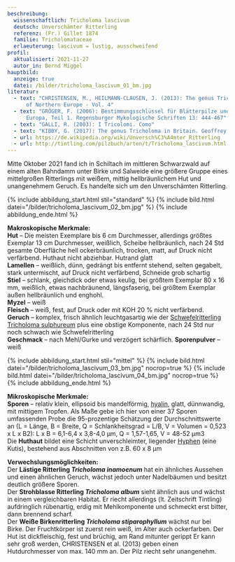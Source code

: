 ```yaml
---
beschreibung:
  wissenschaftlich: Tricholoma lascivum
  deutsch: Unverschämter Ritterling
  referenz: (Fr.) Gillet 1874
  familie: Tricholomataceae
  erlaeuterung: lascivum = lustig, ausschweifend
profil:
  aktualisiert: 2021-11-27
  autor_in: Bernd Miggel
hauptbild:
  anzeige: true
  datei: /bilder/tricholoma_lascivum_01_bm.jpg
literatur:
  - text: "CHRISTENSEN, M., HEILMANN-CLAUSEN, J. (2013): The genus Tricholoma. Fungi
      of Northern Europe - Vol. 4"
  - text: "GRÖGER, F. (2006): Bestimmungsschlüssel für Blätterpilze und Röhrlinge in
      Europa, Teil 1. Regensburger Mykologische Schriften 13: 444-467"
  - text: "GALLI, R. (2003): I Tricolomi. Como"
  - text: "KIBBY, G. (2017): The genus Tricholoma in Britain. Geoffrey Kibby"
  - url: https://de.wikipedia.org/wiki/Unversch%C3%A4mter_Ritterling
  - url: http://tintling.com/pilzbuch/arten/t/Tricholoma_lascivum.html
---
```

Mitte Oktober 2021 fand ich in Schiltach im mittleren Schwarzwald auf einem alten Bahndamm unter Birke und Salweide eine größere Gruppe eines mittelgroßen Ritterlings mit weißem, mittig hellbräunlichem Hut und unangenehmem Geruch. Es handelte sich um den Unverschämten Ritterling.

{% include abbildung_start.html stil="standard" %}
{% include bild.html datei="/bilder/tricholoma_lascivum_02_bm.jpg" %}
{% include abbildung_ende.html %}

**Makroskopische Merkmale:**  
**Hut** – Die meisten Exemplare bis 6 cm Durchmesser, allerdings größtes Exemplar 13 cm Durchmesser, weißlich, Scheibe hellbräunlich, nach 24 Std gesamte Oberfläche hell ockerbräunlich, trocken, matt, auf Druck nicht verfärbend. Huthaut nicht abziehbar. Hutrand glatt  
**Lamellen** – weißlich, dünn, gedrängt bis entfernt stehend, selten gegabelt, stark untermischt, auf Druck nicht verfärbend, Schneide grob schartig  
**Stiel** – schlank, gleichdick oder etwas keulig, bei größtem Exemplar 80 x 16 mm, weißlich, etwas nachbräunend, längsfaserig, bei größtem Exemplar außen hellbräunlich und enghohl.  
**Myzel** – weiß  
**Fleisch** – weiß, fest, auf Druck oder mit KOH 20 % nicht verfärbend.  
**Geruch** – komplex, frisch ähnlich leuchtgasartig wie der [Schwefelritterling Tricholoma sulphureum](/pilze/tricholoma-sulphureum-schwefelritterling) plus eine obstige Komponente, nach 24 Std nur noch schwach wie Schwefelritterling  
**Geschmack** – nach Mehl/Gurke und verzögert schärflich.
**Sporenpulver** – weiß

{% include abbildung_start.html stil="mittel" %}
{% include bild.html datei="/bilder/tricholoma_lascivum_03_bm.jpg" nocrop=true %}
{% include bild.html datei="/bilder/tricholoma_lascivum_04_bm.jpg" nocrop=true %}
{% include abbildung_ende.html %}

**Mikroskopische Merkmale:**  
**Sporen** – relativ klein, ellipsoid bis mandelförmig, [hyalin](hyalin "Glossar"), glatt, dünnwandig, mit mittigem Tropfen. Als Maße gebe ich hier von einer 37 Sporen umfassenden Probe die 95-prozentige Schätzung der Durchschnittswerte an (L = Länge, B = Breite, Q = Schlankheitsgrad = L/B, V = Volumen = 0,523 x L x B2): L x B = 6,1-6,4 x 3,8-4,0 µm, Q = 1,57-1,65, V = 48-52 µm3  
Die **Huthaut** bildet eine Schicht unverschleimter, liegender [Hyphen](Hyphen "Glossar") (eine Kutis), bestehend aus Abschnitten von z.B. 60 x 8 µm

**Verwechslungsmöglichkeiten:**  
Der **Lästige Ritterling *Tricholoma inamoenum*** hat ein ähnliches Aussehen und einen ähnlichen Geruch, wächst jedoch unter Nadelbäumen und besitzt deutlich größere Sporen.  
Der **Strohblasse Ritterling *Tricholoma album*** sieht ähnlich aus und wächst in einem vergleichbaren Habitat. Er riecht allerdings (lt. Zeitschrift Tintling) aufdringlich rübenartig, erdig mit Mehlkomponente und schmeckt erst bitter, dann brennend scharf.  
Der **Weiße Birkenritterling *Tricholoma stiparophyllum*** wächst nur bei Birke. Der Fruchtkörper ist zuerst rein weiß, im Alter auch ockerfarben. Der Hut ist dickfleischig, fest und brüchig, am Rand mitunter gerippt Er kann sehr groß werden, CHRISTENSEN et al. (2013) geben einen Hutdurchmesser von max. 140 mm an.  Der Pilz riecht sehr unangenehm.